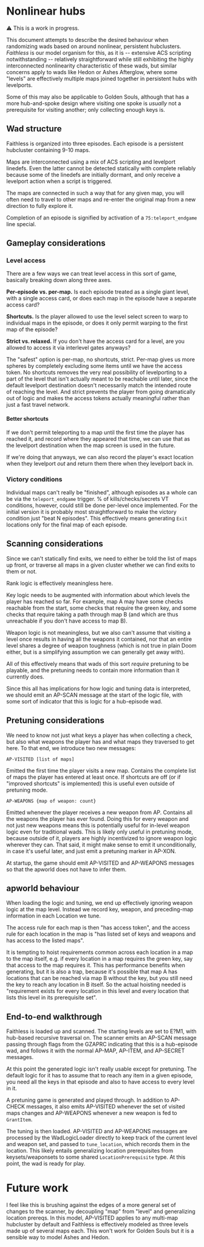 # Nonlinear hubs

⚠️ This is a work in progress.

This document attempts to describe the desired behaviour when randomizing wads
based on around nonlinear, persistent hubclusters. *Faithless* is our model
organism for this, as it is -- extensive ACS scripting notwithstanding --
relatively straightforward while still exhibiting the highly interconnected
nonlinearity characteristic of these wads, but similar concerns apply to wads
like Hedon or Ashes Afterglow, where some "levels" are effectively multiple maps
joined together in persistent hubs with levelports.

Some of this may also be applicable to Golden Souls, although that has a more
hub-and-spoke design where visiting one spoke is *usually* not a prerequisite
for visiting another; only collecting enough keys is.

## Wad structure

Faithless is organized into three episodes. Each episode is a persistent
hubcluster containing 9-10 maps.

Maps are interconnected using a mix of ACS scripting and levelport linedefs.
Even the latter cannot be detected statically with complete reliably because
some of the linedefs are initially dormant, and only receive a levelport action
when a script is triggered.

The maps are connected in such a way that for any given map, you will often need
to travel to other maps and re-enter the original map from a new direction to
fully explore it.

Completion of an episode is signified by activation of a `75:teleport_endgame`
line special.

## Gameplay considerations

### Level access

There are a few ways we can treat level access in this sort of game, basically
breaking down along three axes.

**Per-episode vs. per-map.** Is each episode treated as a single giant level,
with a single access card, or does each map in the episode have a separate
access card?

**Shortcuts.** Is the player allowed to use the level select screen to warp to
individual maps in the episode, or does it only permit warping to the first map
of the episode?

**Strict vs. relaxed.** If you don't have the access card for a level, are you allowed
to access it via interlevel gates anyways?

The "safest" option is per-map, no shortcuts, strict. Per-map gives us more
spheres by completely excluding some items until we have the access token. No
shortcuts removes the very real possibility of levelporting to a part of the
level that isn't actually meant to be reachable until later, since the default
levelport destination doesn't necessarily match the intended route of reaching
the level. And strict prevents the player from going dramatically out of logic
and makes the access tokens actually meaningful rather than just a fast travel
network.

#### Better shortcuts

If we don't permit teleporting to a map until the first time the player has
reached it, and record where they appeared that time, we can use that as the
levelport destination when the map screen is used in the future.

If we're doing that anyways, we can also record the player's exact location when
they levelport *out* and return them there when they levelport back in.

### Victory conditions

Individual maps can't really be "finished", although episodes as a whole can be
via the `teleport_endgame` trigger. % of kills/checks/secrets VT conditions,
however, could still be done per-level once implemented. For the initial version
it is probably most straightforward to make the victory condition just "beat N
episodes". This effectively means generating `Exit` locations only for the final
map of each episode.

## Scanning considerations

Since we can't statically find exits, we need to either be told the list of maps
up front, or traverse all maps in a given cluster whether we can find exits to
them or not.

Rank logic is effectively meaningless here.

Key logic needs to be augmented with information about which levels the player
has reached so far. For example, map A may have some checks reachable from the
start, some checks that require the green key, and some checks that require
taking a path through map B (and which are thus unreachable if you don't have
access to map B).

Weapon logic is not meaningless, but we also can't assume that visiting a level
once results in having all the weapons it contained, nor that an entire level
shares a degree of weapon toughness (which is not true in plain Doom either,
but is a simplifying assumption we can generally get away with).

All of this effectively means that wads of this sort *require* pretuning to be
playable, and the pretuning needs to contain more information than it currently
does.

Since this all has implications for how logic and tuning data is interpreted,
we should emit an AP-SCAN message at the start of the logic file, with some
sort of indicator that this is logic for a hub-episode wad.

## Pretuning considerations

We need to know not just what keys a player has when collecting a check, but
also what weapons the player has and what maps they traversed to get here. To
that end, we introduce two new messages:

    AP-VISITED [list of maps]

Emitted the first time the player visits a new map. Contains the complete list
of maps the player has entered at least once. If shortcuts are off (or if
"improved shortcuts" is implemented) this is useful even outside of pretuning
mode.

    AP-WEAPONS {map of weapon: count}

Emitted whenever the player receives a new weapon from AP. Contains all the
weapons the player has ever found. Doing this for every weapon and not just new
weapons means this is potentially useful for in-level weapon logic even for
traditional wads. This is likely only useful in pretuning mode, because outside
of it, players are highly incentivized to ignore weapon logic wherever they can.
That said, it might make sense to emit it unconditionally, in case it's useful
later, and just emit a pretuning marker in AP-XON.

At startup, the game should emit AP-VISITED and AP-WEAPONS messages so that the
apworld does not have to infer them.

## apworld behaviour

When loading the logic and tuning, we end up effectively ignoring weapon logic
at the map level. Instead we record key, weapon, and preceding-map information
in each Location we tune.

The access rule for each map is then "has access token", and the access rule for
each location in the map is "has listed set of keys and weapons and has access
to the listed maps".

It is tempting to hoist requirements common across each location in a map to the
map itself, e.g. if every location in a map requires the green key, say that
access to the map requires it. This has performance benefits when generating,
but it is also a trap, because it's possible that map A has locations that can
be reached via map B without the key, but you still need the key to reach any
location in B itself. So the actual hoisting needed is "requirement exists for
every location in this level and every location that lists this level in its
prerequisite set".

## End-to-end walkthrough

Faithless is loaded up and scanned. The starting levels are set to E?M1, with
hub-based recursive traversal on. The scanner emits an AP-SCAN message passing
through flags from the GZAPRC indicating that this is a hub-episode wad, and
follows it with the normal AP-MAP, AP-ITEM, and AP-SECRET messages.

At this point the generated logic isn't really usable except for pretuning. The
default logic for it has to assume that to reach any item in a given episode,
you need all the keys in that episode and also to have access to every level in
it.

A pretuning game is generated and played through. In addition to AP-CHECK
messages, it also emits AP-VISITED whenever the set of visited maps changes and
AP-WEAPONS whenever a new weapon is fed to `GrantItem`.

The tuning is then loaded. AP-VISITED and AP-WEAPONS messages are processed by
the WadLogicLoader directly to keep track of the current level and weapon set,
and passed to `tune_location`, which records them in the location. This likely
entails generalizing location prerequisites from keysets/weaponsets to some
shared `LocationPrerequisite` type. At this point, the wad is ready for play.

# Future work

I feel like this is brushing against the edges of a more general set of changes
to the scanner, by decoupling "map" from "level" and generalizing location
prereqs. In this model, AP-VISITED applies to any multi-map hubcluster by
default and Faithless is effectively modeled as three levels made up of several
maps each. This won't work for Golden Souls but it is a sensible way to model
Ashes and Hedon.
